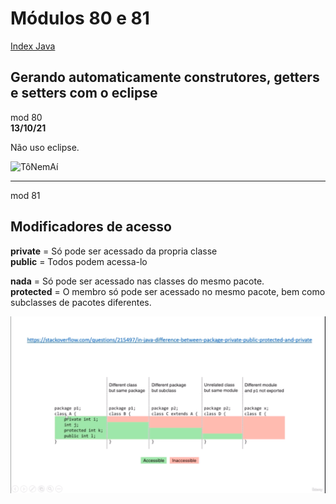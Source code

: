 # Módulos 80 e 81
[Index Java](../../JavaVanilla/Index%20Java.md)
## Gerando automaticamente construtores, getters e setters com o eclipse

mod 80  
**13/10/21**

Não uso eclipse.

![TôNemAí](https://c.tenor.com/Hv3bZ2JhthwAAAAC/to-nem-ai-t%C3%B4nem-ai.gif)

----

mod 81  

## Modificadores de acesso

**private** = Só pode ser acessado da propria classe  
**public** = Todos podem acessa-lo  

**nada**  = Só pode ser acessado nas classes do mesmo pacote.  
**protected** = O membro só pode ser acessado no mesmo pacote, bem como subclasses de pacotes diferentes.

<img src="../Images/Screenshot (168).png">
